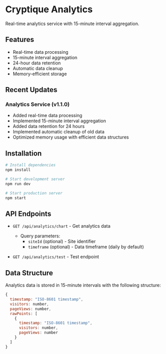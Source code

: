 # Cryptique Analytics

Real-time analytics service with 15-minute interval aggregation.

## Features

- Real-time data processing
- 15-minute interval aggregation
- 24-hour data retention
- Automatic data cleanup
- Memory-efficient storage

## Recent Updates

### Analytics Service (v1.1.0)

- Added real-time data processing
- Implemented 15-minute interval aggregation
- Added data retention for 24 hours
- Implemented automatic cleanup of old data
- Optimized memory usage with efficient data structures

## Installation

```bash
# Install dependencies
npm install

# Start development server
npm run dev

# Start production server
npm start
```

## API Endpoints

- `GET /api/analytics/chart` - Get analytics data
  - Query parameters:
    - `siteId` (optional) - Site identifier
    - `timeframe` (optional) - Data timeframe (daily by default)

- `GET /api/analytics/test` - Test endpoint

## Data Structure

Analytics data is stored in 15-minute intervals with the following structure:

```javascript
{
  timestamp: "ISO-8601 timestamp",
  visitors: number,
  pageViews: number,
  rawPoints: [
    {
      timestamp: "ISO-8601 timestamp",
      visitors: number,
      pageViews: number
    }
  ]
}
```
